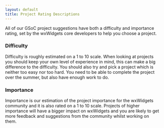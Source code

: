 ```yaml
---
layout: default
title: Project Rating Descriptions
---
```


All of our GSoC project suggestions have both a difficulty and importance
rating, set by the wxWidgets core developers to help you choose a project.

### Difficulty

Difficulty is roughly estimated on a 1 to 10 scale. When looking at projects
you should keep your own level of experience in mind, this can make a big
difference to the difficulty. You should also try and pick a project which
is neither too easy nor too hard. You need to be able to complete the project
over the summer, but also have enough work to do.

### Importance

Importance is our estimation of the project importance for the wxWidgets
community and it is also rated on a 1 to 10 scale. Projects of higher
importance will have a bigger impact on wxWidgets and you are likely to get
more feedback and suggestions from the community whilst working on them.
